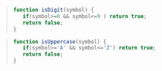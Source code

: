 >```js
>function isDigit(symbol) {    
>    if(symbol>=0 && symbol<=9 ) return true;
>    return false;
>}

>```js
>function isUppercase(symbol) {
>    if(symbol>='A' && symbol<='Z') return true;
>    return false;
>}
